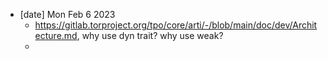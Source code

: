 
- [date] Mon Feb 6 2023
    - https://gitlab.torproject.org/tpo/core/arti/-/blob/main/doc/dev/Architecture.md, why use dyn trait? why use weak?
    - 

